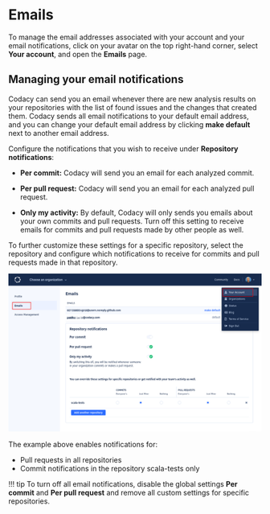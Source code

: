 # Emails

To manage the email addresses associated with your account and your email notifications, click on your avatar on the top right-hand corner, select **Your account**, and open the **Emails** page.

## Managing your email notifications

Codacy can send you an email whenever there are new analysis results on your repositories with the list of found issues and the changes that created them. Codacy sends all email notifications to your default email address, and you can change your default email address by clicking **make default** next to another email address.

Configure the notifications that you wish to receive under **Repository notifications**:

-   **Per commit:** Codacy will send you an email for each analyzed commit.

-   **Per pull request:** Codacy will send you an email for each analyzed pull request.

-   **Only my activity:** By default, Codacy will only sends you emails about your own commits and pull requests. Turn off this setting to receive emails for commits and pull requests made by other people as well.

To further customize these settings for a specific repository, select the repository and configure which notifications to receive for commits and pull requests made in that repository.

![Email settings](images/emails-notifications.png)

The example above enables notifications for:

-   Pull requests in all repositories
-   Commit notifications in the repository scala-tests only

!!! tip
    To turn off all email notifications, disable the global settings **Per commit** and **Per pull request** and remove all custom settings for specific repositories.
